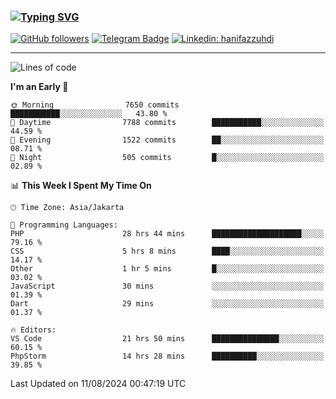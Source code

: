 ### [![Typing SVG](https://readme-typing-svg.herokuapp.com?font=lato&size=22&lines=Hi+There+👋)](https://git.io/typing-svg) 

[![GitHub followers](https://img.shields.io/github/followers/hanifazzuhdi?label=Follow&style=social)](https://github.com/hanifazzuhdi/?tab=follow) 
[![Telegram Badge](https://img.shields.io/badge/-hanif0198-blue?style=social&logo=telegram&link=https://www.t.me/hanif0198/)](https://www.t.me/hanif0198/) 
[![Linkedin: hanifazzuhdi](https://img.shields.io/badge/-hanifazzuhdi-blue?style=flat-square&logo=Linkedin&logoColor=white&link=https://www.linkedin.com/in/hanif-az-zuhdi-69688019b/)](https://www.linkedin.com/in/hanif-az-zuhdi-69688019b/) 

<hr/>

<!--START_SECTION:waka-->
![Lines of code](https://img.shields.io/badge/From%20Hello%20World%20I%27ve%20Written-63.3%20million%20lines%20of%20code-blue)

**I'm an Early 🐤** 

```text
🌞 Morning                7650 commits        ███████████░░░░░░░░░░░░░░   43.80 % 
🌆 Daytime                7788 commits        ███████████░░░░░░░░░░░░░░   44.59 % 
🌃 Evening                1522 commits        ██░░░░░░░░░░░░░░░░░░░░░░░   08.71 % 
🌙 Night                  505 commits         █░░░░░░░░░░░░░░░░░░░░░░░░   02.89 % 
```


📊 **This Week I Spent My Time On** 

```text
🕑︎ Time Zone: Asia/Jakarta

💬 Programming Languages: 
PHP                      28 hrs 44 mins      ████████████████████░░░░░   79.16 % 
CSS                      5 hrs 8 mins        ████░░░░░░░░░░░░░░░░░░░░░   14.17 % 
Other                    1 hr 5 mins         █░░░░░░░░░░░░░░░░░░░░░░░░   03.02 % 
JavaScript               30 mins             ░░░░░░░░░░░░░░░░░░░░░░░░░   01.39 % 
Dart                     29 mins             ░░░░░░░░░░░░░░░░░░░░░░░░░   01.37 % 

🔥 Editors: 
VS Code                  21 hrs 50 mins      ███████████████░░░░░░░░░░   60.15 % 
PhpStorm                 14 hrs 28 mins      ██████████░░░░░░░░░░░░░░░   39.85 % 
```


 Last Updated on 11/08/2024 00:47:19 UTC
<!--END_SECTION:waka-->
